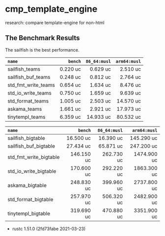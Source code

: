 # cmp_template_engine
research: compare template-engine for non-html

## The Benchmark Results

The sailfish is the best performance.

|         `name`          |   `bench`   | `86_64:musl` | `arm64:musl` |
|:------------------------|------------:|------------:|------------:|
| sailfish_teams          |    0.220 uc |    0.629 uc |    2.510 uc |
| sailfish_buf_teams      |    0.248 uc |    0.812 uc |    2.764 uc |
| std_fmt_write_teams     |    0.654 uc |    1.634 uc |    8.476 uc |
| std_io_write_teams      |    0.750 uc |    1.659 uc |    9.639 uc |
| std_format_teams        |    1.005 uc |    2.503 uc |   14.570 uc |
| askama_teams            |    1.661 uc |    2.921 uc |   17.973 uc |
| tinytempl_teams         |    6.359 uc |   14.933 uc |   80.532 uc |

|         `name`          |   `bench`   | `86_64:musl` | `arm64:musl` |
|:------------------------|------------:|------------:|------------:|
| sailfish_bigtable       |   16.500 uc |   16.390 uc |  145.290 uc |
| sailfish_buf_bigtable   |   27.434 uc |   65.871 uc |  247.200 uc |
| std_fmt_write_bigtable  |  146.150 uc |  262.730 uc | 1474.900 uc |
| std_io_write_bigtable   |  170.600 uc |  292.220 uc | 1863.300 uc |
| askama_bigtable         |  248.830 uc |  399.960 uc | 2737.800 uc |
| std_format_bigtable     |  257.970 uc |  506.320 uc | 2482.900 uc |
| tinytempl_bigtable      |  319.690 uc |  470.880 uc | 3351.900 uc |

- rustc 1.51.0 (2fd73fabe 2021-03-23)
